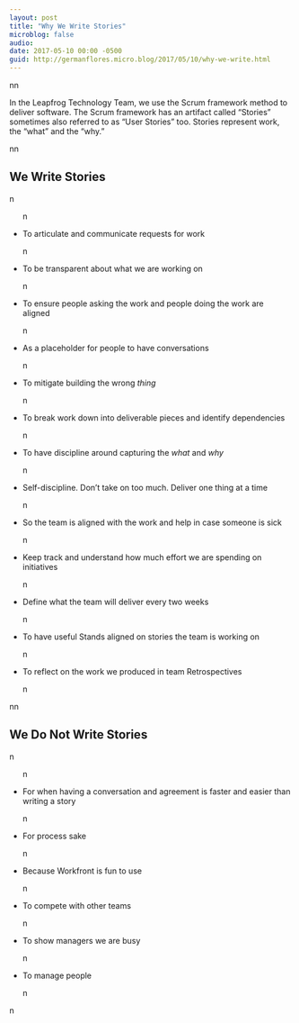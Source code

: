 ```yaml
---
layout: post
title: "Why We Write Stories"
microblog: false
audio: 
date: 2017-05-10 00:00 -0500
guid: http://germanflores.micro.blog/2017/05/10/why-we-write.html
---
```

<p><amp-img width="3967" height="2231" layout="responsive" src="/assets/images/2017-05-10-stories.png"></amp-img>nn</p>
<p>In the Leapfrog Technology Team, we use the Scrum framework method to deliver software. The Scrum framework has an artifact called “Stories” sometimes also referred to as “User Stories” too. Stories represent work, the “what” and the “why.”</p>
<p>nn</p>
<h2 id="we-write-stories">We Write Stories</h2>
<p>n</p>
<ul>n  </p>
<li>To articulate and communicate requests for work</li>
<p>n  </p>
<li>To be transparent about what we are working on</li>
<p>n  </p>
<li>To ensure people asking the work and people doing the work are aligned</li>
<p>n  </p>
<li>As a placeholder for people to have conversations</li>
<p>n  </p>
<li>To mitigate building the wrong <em>thing</em></li>
<p>n  </p>
<li>To break work down into deliverable pieces and identify dependencies</li>
<p>n  </p>
<li>To have discipline around capturing the <em>what</em> and <em>why</em></li>
<p>n  </p>
<li>Self-discipline. Don’t take on too much. Deliver one thing at a time</li>
<p>n  </p>
<li>So the team is aligned with the work and help in case someone is sick</li>
<p>n  </p>
<li>Keep track and understand how much effort we are spending on initiatives</li>
<p>n  </p>
<li>Define what the team will deliver every two weeks</li>
<p>n  </p>
<li>To have useful Stands aligned on stories the team is working on</li>
<p>n  </p>
<li>To reflect on the work we produced in team Retrospectives</li>
<p>n</ul>
<p>nn</p>
<h2 id="we-do-not-write-stories">We Do Not Write Stories</h2>
<p>n</p>
<ul>n  </p>
<li>For when having a conversation and agreement is faster and easier than writing a story</li>
<p>n  </p>
<li>For process sake</li>
<p>n  </p>
<li>Because Workfront is fun to use</li>
<p>n  </p>
<li>To compete with other teams</li>
<p>n  </p>
<li>To show managers we are busy</li>
<p>n  </p>
<li>To manage people</li>
<p>n</ul>
<p>n</p>
